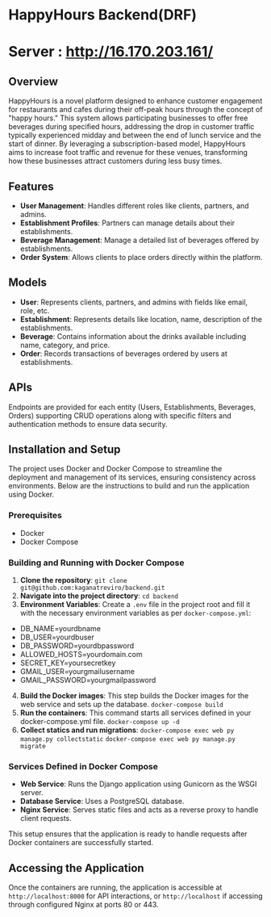 # HappyHours Backend(DRF) 
# Server : http://16.170.203.161/
## Overview
HappyHours is a novel platform designed to enhance customer engagement for restaurants and cafes during their off-peak hours through the concept of "happy hours." This system allows participating businesses to offer free beverages during specified hours, addressing the drop in customer traffic typically experienced midday and between the end of lunch service and the start of dinner. By leveraging a subscription-based model, HappyHours aims to increase foot traffic and revenue for these venues, transforming how these businesses attract customers during less busy times.

## Features
- **User Management**: Handles different roles like clients, partners, and admins.
- **Establishment Profiles**: Partners can manage details about their establishments.
- **Beverage Management**: Manage a detailed list of beverages offered by establishments.
- **Order System**: Allows clients to place orders directly within the platform.

## Models
- **User**: Represents clients, partners, and admins with fields like email, role, etc.
- **Establishment**: Represents details like location, name, description of the establishments.
- **Beverage**: Contains information about the drinks available including name, category, and price.
- **Order**: Records transactions of beverages ordered by users at establishments.

## APIs
Endpoints are provided for each entity (Users, Establishments, Beverages, Orders) supporting CRUD operations along with specific filters and authentication methods to ensure data security.

## Installation and Setup
The project uses Docker and Docker Compose to streamline the deployment and management of its services, ensuring consistency across environments. Below are the instructions to build and run the application using Docker.

### Prerequisites
- Docker
- Docker Compose

### Building and Running with Docker Compose
1. **Clone the repository**: `git clone git@github.com:kaganatreviro/backend.git`
2. **Navigate into the project directory**: `cd backend`
3. **Environment Variables**:
Create a `.env` file in the project root and fill it with the necessary environment variables as per `docker-compose.yml`:

- DB_NAME=yourdbname
- DB_USER=yourdbuser
- DB_PASSWORD=yourdbpassword
- ALLOWED_HOSTS=yourdomain.com
- SECRET_KEY=yoursecretkey
- GMAIL_USER=yourgmailusername
- GMAIL_PASSWORD=yourgmailpassword

4. **Build the Docker images**:
This step builds the Docker images for the web service and sets up the database.
`docker-compose build`
5. **Run the containers**:
This command starts all services defined in your docker-compose.yml file.
`docker-compose up -d`
6. **Collect statics and run migrations**:
`docker-compose exec web py manage.py collectstatic`
`docker-compose exec web py manage.py migrate`
### Services Defined in Docker Compose
- **Web Service**: Runs the Django application using Gunicorn as the WSGI server.
- **Database Service**: Uses a PostgreSQL database.
- **Nginx Service**: Serves static files and acts as a reverse proxy to handle client requests.

This setup ensures that the application is ready to handle requests after Docker containers are successfully started.

## Accessing the Application
Once the containers are running, the application is accessible at `http://localhost:8000` for API interactions, or `http://localhost` if accessing through configured Nginx at ports 80 or 443.